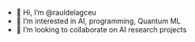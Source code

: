 - 👋 Hi, I’m @rauldelagceu
- 👀 I’m interested in AI, programming, Quantum ML
- 💞️ I’m looking to collaborate on AI research projects

<!---
rauldelagceu/rauldelagceu is a ✨ special ✨ repository because its `README.md` (this file) appears on your GitHub profile.
You can click the Preview link to take a look at your changes.
--->

